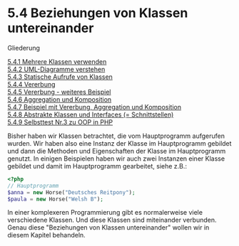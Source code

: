 # 5.4 Beziehungen von Klassen untereinander

Gliederung


[5.4.1 Mehrere Klassen verwenden](5.4.1MehrereKlassenverwenden.md)<br>
[5.4.2 UML-Diagramme verstehen](5.4.2UMLDiagrammeverstehen.md)<br>
[5.4.3 Statische Aufrufe von Klassen](5.4.3StatischeAufrufevonKlassen.md)<br>
[5.4.4 Vererbung](5.4.4Vererbung.md)<br>
[5.4.5 Vererbung - weiteres Beispiel](5.4.5VererbungweiteresBeispiel.md)<br>
[5.4.6 Aggregation und Komposition](5.4.6AggregationundKomposition.md)<br>
[5.4.7 Beispiel mit Vererbung, Aggregation und Komposition](5.4.7BeispielmitVererbungAggregationundKomposition.md)<br>
[5.4.8 Abstrakte Klassen und Interfaces (= Schnittstellen)](5.4.8AbstrakteKlassenundInterfaces.md)<br>
[5.4.9 Selbsttest Nr.3 zu OOP in PHP](5.4.9Selbsttest3zuOOPinPHP.md)



Bisher haben wir Klassen betrachtet, die vom Hauptprogramm aufgerufen wurden. Wir haben also eine Instanz der Klasse im Hauptprogramm gebildet und dann die Methoden und Eigenschaften der Klasse im Hauptprogramm genutzt. In einigen Beispielen haben wir auch zwei Instanzen einer Klasse gebildet und damit im Hauptprogramm gearbeitet, siehe z.B.:

```php linenums="1"
<?php
// Hauptprogramm
$anna = new Horse("Deutsches Reitpony");
$paula = new Horse("Welsh B");
```

In einer komplexeren Programmierung gibt es normalerweise viele verschiedene Klassen. Und diese Klassen sind miteinander verbunden. Genau diese "Beziehungen von Klassen untereinander" wollen wir in diesem Kapitel behandeln.

